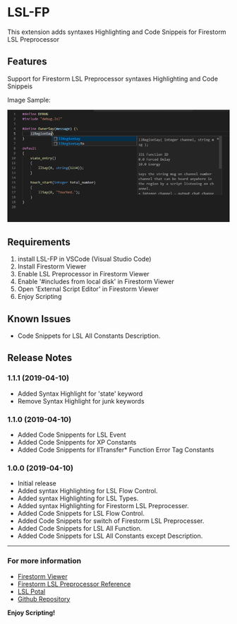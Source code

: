 # LSL-FP

This extension adds syntaxes Highlighting and Code Snippeis for Firestorm LSL Preprocessor

## Features

Support for Firestorm LSL Preprocessor syntaxes Highlighting and Code Snippeis

Image Sample:

![sample](images/sample.png)


## Requirements

1. install LSL-FP in VSCode (Visual Studio Code)
2. Install Firestorm Viewer
3. Enable LSL Preprocessor in Firestorm Viewer
4. Enable '#includes from local disk' in Firestorm Viewer
5. Open 'External Script Editor' in Firestorm Viewer
6. Enjoy Scripting


## Known Issues

- Code Snippets for LSL All Constants Description.


## Release Notes


### 1.1.1 (2019-04-10)
- Added Syntax Highlight for 'state' keyword
- Remove Syntax Highlight for junk keywords

### 1.1.0 (2019-04-10)
- Added Code Snippents for LSL Event
- Added Code Snippents for XP Constants
- Added Code Snippents for llTransfer* Function Error Tag Constants

### 1.0.0 (2019-04-10)

- Initial release
- Added syntax Highlighting for LSL Flow Control.
- Added syntax Highlighting for LSL Types.
- Added syntax Highlighting for Firestorm LSL Preprocesser.
- Added Code Snippets for LSL Flow Control.
- Added Code Snippets for switch of Firestorm LSL Preprocesser.
- Added Code Snippets for LSL All Function.
- Added Code Snippets for LSL All Constants except Description.

-----------------------------------------------------------------------------------------------------------

### For more information

* [Firestorm Viewer](https://www.firestormviewer.org/)
* [Firestorm LSL Preprocessor Reference](https://wiki.phoenixviewer.com/fs_preprocessor)
* [LSL Potal](http://wiki.secondlife.com/wiki/LSL_Portal)
* [Github Repository](https://github.com/dalghost/vscode-lsl-fp)

**Enjoy Scripting!**
